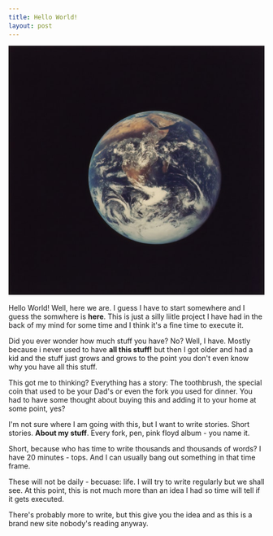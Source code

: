 ```yaml
---
title: Hello World!
layout: post
---
```

![earth](/assets/earth.jpg)

Hello World! Well, here we are. I guess I have to start somewhere and I guess the somwhere is **here**. This is just a silly liitle project I have had in the back of my mind for some time and I think it's a fine time to execute it.

Did you ever wonder how much stuff you have? No? Well, I have. Mostly because i never used to have **all this stuff!** but then I got older and had a kid and the stuff just grows and grows to the point you don't even know why you have all this stuff.

This got me to thinking? Everything has a story: The toothbrush, the special coin that used to be your Dad's or even the fork you used for dinner. You had to have some thought about buying this and adding it to your home at some point, yes?

I'm not sure where I am going with this, but I want to write stories. Short stories. **About my stuff**. Every fork, pen, pink floyd album - you name it.

Short, because who has time to write thousands and thousands of words?  I have 20 minutes - tops. And I can usually bang out something in that time frame.

These will not be daily - becuase: life. I will try to write regularly but we shall see. At this point, this is not much more than an idea I had so time will tell if it gets executed.

There's probably more to write, but this give you the idea and as this is a brand new site nobody's reading anyway.
